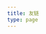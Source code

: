 ```yaml
---
title: 友链
type: page
---
```


<FriendCard
  description="Example Blog"
  image="https://images.unsplash.com/photo-1667434513820-1758114d8262"
  name="Example"
  url="https://example.com"
/>
